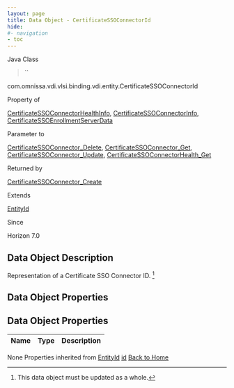 ```yaml
---
layout: page
title: Data Object - CertificateSSOConnectorId
hide:
#- navigation
- toc
---
```








Java Class
> ``

com.omnissa.vdi.vlsi.binding.vdi.entity.CertificateSSOConnectorId

Property of
>

[CertificateSSOConnectorHealthInfo](vdi.health.CertificateSSOConnectorHealth.CertificateSSOConnectorHealthInfo.md#field_detail), [CertificateSSOConnectorInfo](vdi.infrastructure.CertificateSSOConnector.CertificateSSOConnectorInfo.md#field_detail), [CertificateSSOEnrollmentServerData](vdi.infrastructure.CertificateSSOEnrollmentServer.CertificateSSOEnrollmentServerData.md#field_detail)

Parameter to
>

[CertificateSSOConnector_Delete](vdi.infrastructure.CertificateSSOConnector.md#delete), [CertificateSSOConnector_Get](vdi.infrastructure.CertificateSSOConnector.md#get), [CertificateSSOConnector_Update](vdi.infrastructure.CertificateSSOConnector.md#update), [CertificateSSOConnectorHealth_Get](vdi.health.CertificateSSOConnectorHealth.md#get)

Returned by
>

[CertificateSSOConnector_Create](vdi.infrastructure.CertificateSSOConnector.md#create)

Extends
>

[EntityId](vdi.EntityId.md)

Since
>

Horizon 7.0

## Data Object Description

Representation of a Certificate SSO Connector ID.
 [^167]



## Data Object Properties

## Data Object Properties

 Name | Type | Description
:---|:---:|:---
None
Properties inherited from [EntityId](vdi.EntityId.md)
[id](vdi.EntityId.md#id)
[Back to Home](index.md)


 


[^167]: This data object must be updated as a whole.